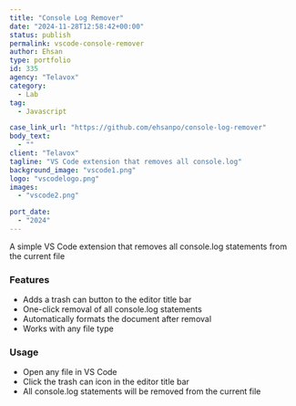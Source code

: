 ```yaml
---
title: "Console Log Remover"
date: "2024-11-28T12:58:42+00:00"
status: publish
permalink: vscode-console-remover
author: Ehsan
type: portfolio
id: 335
agency: "Telavox"
category:
  - Lab
tag:
  - Javascript

case_link_url: "https://github.com/ehsanpo/console-log-remover"
body_text:
  - ""
client: "Telavox"
tagline: "VS Code extension that removes all console.log"
background_image: "vscode1.png"
logo: "vscodelogo.png"
images:
  - "vscode2.png"

port_date:
  - "2024"
---
```


A simple VS Code extension that removes all console.log statements from the current file

<h3>Features</h3>

- Adds a trash can button to the editor title bar
- One-click removal of all console.log statements
- Automatically formats the document after removal
- Works with any file type

<h3>Usage</h3>

- Open any file in VS Code
- Click the trash can icon in the editor title bar
- All console.log statements will be removed from the current file
